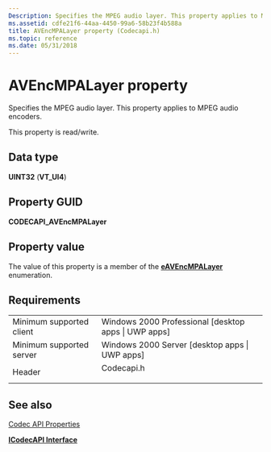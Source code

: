 ```yaml
---
Description: Specifies the MPEG audio layer. This property applies to MPEG audio encoders.
ms.assetid: cdfe21f6-44aa-4450-99a6-58b23f4b588a
title: AVEncMPALayer property (Codecapi.h)
ms.topic: reference
ms.date: 05/31/2018
---
```


# AVEncMPALayer property

Specifies the MPEG audio layer. This property applies to MPEG audio encoders.

This property is read/write.

## Data type

**UINT32** (**VT\_UI4**)

## Property GUID

**CODECAPI\_AVEncMPALayer**

## Property value

The value of this property is a member of the [**eAVEncMPALayer**](https://msdn.microsoft.com/library/Dd319405(v=VS.85).aspx) enumeration.

## Requirements



|                                     |                                                                                       |
|-------------------------------------|---------------------------------------------------------------------------------------|
| Minimum supported client<br/> | Windows 2000 Professional \[desktop apps \| UWP apps\]<br/>                     |
| Minimum supported server<br/> | Windows 2000 Server \[desktop apps \| UWP apps\]<br/>                           |
| Header<br/>                   | <dl> <dt>Codecapi.h</dt> </dl> |



## See also

<dl> <dt>

[Codec API Properties](codec-api-properties.md)
</dt> <dt>

[**ICodecAPI Interface**](/windows/desktop/api/Strmif/nn-strmif-icodecapi)
</dt> </dl>

 

 




